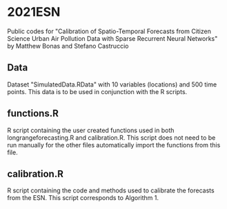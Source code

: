 # 2021ESN
Public codes for "Calibration of Spatio-Temporal Forecasts from Citizen Science Urban Air Pollution Data with Sparse Recurrent Neural Networks" by Matthew Bonas and Stefano Castruccio

## Data
Dataset "SimulatedData.RData" with 10 variables (locations) and 500 time points. This data is to be used in conjunction with the R scripts.

## functions.R
R script containing the user created functions used in both longrangeforecasting.R and calibration.R. This script does not need to be run manually for the other files automatically import the functions from this file.

## calibration.R
R script containing the code and methods used to calibrate the forecasts from the ESN. This script corresponds to Algorithm 1. 
